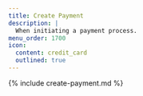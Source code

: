 ```yaml
---
title: Create Payment
description: |
  When initiating a payment process.
menu_order: 1700
icon:
  content: credit_card
  outlined: true
---
```


{% include create-payment.md %}
